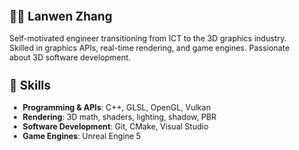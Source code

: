 ## 🤸‍♂️ Lanwen Zhang

Self-motivated engineer transitioning from ICT to the 3D graphics industry. Skilled in graphics APIs, real-time rendering, and game engines. Passionate about 3D software development. 

</details>

## 🔧 Skills
- **Programming & APIs**: C++, GLSL, OpenGL, Vulkan  
- **Rendering**: 3D math, shaders, lighting, shadow, PBR  
- **Software Development**: Git, CMake, Visual Studio  
- **Game Engines**: Unreal Engine 5 

